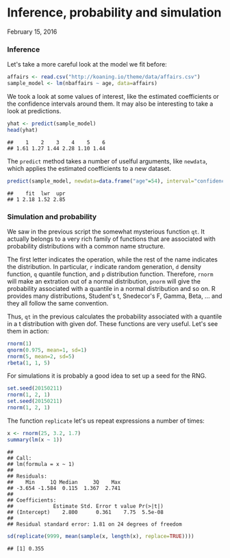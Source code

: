 Inference, probability and simulation
================
February 15, 2016

### Inference

Let's take a more careful look at the model we fit before:

``` r
affairs <- read.csv("http://koaning.io/theme/data/affairs.csv")
sample_model <- lm(nbaffairs ~ age, data=affairs)
```

We took a look at some values of interest, like the estimated coefficients or the confidence intervals around them. It may also be interesting to take a look at predictions.

``` r
yhat <- predict(sample_model)
head(yhat)
```

    ##    1    2    3    4    5    6 
    ## 1.61 1.27 1.44 2.28 1.10 1.44

The `predict` method takes a number of uselful arguments, like `newdata`, which applies the estimated coefficients to a new dataset.

``` r
predict(sample_model, newdata=data.frame("age"=54), interval="confidence")
```

    ##    fit  lwr  upr
    ## 1 2.18 1.52 2.85

### Simulation and probability

We saw in the previous script the somewhat mysterious function `qt`. It actually belongs to a very rich family of functions that are associated with probability distributions with a common name structure.

The first letter indicates the operation, while the rest of the name indicates the distribution. In particular, `r` indicate random generation, `d` density function, `q` quantile function, and `p` distribution function. Therefore, `rnorm` will make an extration out of a normal distribution, `pnorm` will give the probability associated with a quantile in a normal distribution and so on. R provides many distributions, Student's t, Snedecor's F, Gamma, Beta, ... and they all follow the same convention.

Thus, `qt` in the previous calculates the probability associated with a quantile in a t distribution with given dof. These functions are very useful. Let's see them in action:

``` r
rnorm(1)
qnorm(0.975, mean=1, sd=1)
rnorm(5, mean=2, sd=5)
rbeta(1, 1, 5)
```

For simulations it is probably a good idea to set up a seed for the RNG.

``` r
set.seed(20150211)
rnorm(1, 2, 1)
set.seed(20150211)
rnorm(1, 2, 1) 
```

The function `replicate` let's us repeat expressions a number of times:

``` r
x <- rnorm(25, 3.2, 1.7)
summary(lm(x ~ 1))
```

    ## 
    ## Call:
    ## lm(formula = x ~ 1)
    ## 
    ## Residuals:
    ##    Min     1Q Median     3Q    Max 
    ## -3.654 -1.584  0.115  1.367  2.741 
    ## 
    ## Coefficients:
    ##             Estimate Std. Error t value Pr(>|t|)
    ## (Intercept)    2.800      0.361    7.75  5.5e-08
    ## 
    ## Residual standard error: 1.81 on 24 degrees of freedom

``` r
sd(replicate(9999, mean(sample(x, length(x), replace=TRUE))))
```

    ## [1] 0.355
